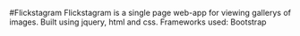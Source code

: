 #Flickstagram
Flickstagram is a single page web-app for viewing gallerys of images. Built using jquery, html and css.
Frameworks used: Bootstrap
